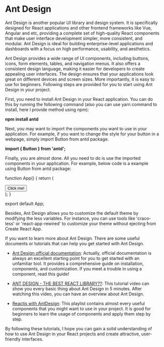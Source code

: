 # Ant Design

Ant Design is another popular UI library and design system. It is specifically designed for React applications and other frontend frameworks like Vue, Angular and etc, providing a complete set of high-quality React components that make user interface development simpler, more consistent, and modular. Ant Design is ideal for building enterprise-level applications and dashboards with a focus on high performance, usability, and aesthetics.

Ant Design provides a wide range of UI components, including buttons, icons, form elements, tables, and navigation menus. It also offers a consistent design language, making it easier for developers to create appealing user interfaces. The design ensures that your applications look great on different devices and screen sizes. More importantly, it is easy to use for beginners. Following steps are provided for you to start using Ant Design in your project.

First, you need to install Ant Design in your React application. You can do this by running the following command (also you can use yarn command to install, here I provide method using npm):

**npm install antd**

Next, you may want to import the components you want to use in your application. For example, if you want to change the style for your button in a webpage, simply import Button from antd package.

**import { Button } from 'antd';**

Finally, you are almost done. All you need to do is use the imported components in your application. For example, below code is a example using Button from antd package:

function App() {
  return (
    <div className="App">
      <Button type="primary">Click me!</Button>
    </div>
  );
}

export default App;

Besides, Ant Design allows you to customize the default theme by modifying the less variables. For instance, you can use tools like 'craco-less' or 'react-app-rewired' to customize your theme without ejecting from Create React App.

If you want to learn more about Ant Design. There are some useful documents or tutorials that can help you get started with Ant Design.

- [Ant Design official documentation](https://ant.design/docs/react/introduce): Actually, official documentation is always an excellent starting point for you to get started with an unfamiliar tool. It provides a comprehensive guide on installation, components, and customization. If you meet a trouble in using a component, read this guide!

- [ANT DESIGN - THE BEST REACT LIBRARY??](https://www.youtube.com/watch?v=IEqmSROj5Uc): This tutorial video can show you every basic thing about Ant Design in 5 minutes. After watching this video, you can have an overview about Ant Design. 

- [Reactjs with AntDesign](https://www.youtube.com/playlist?list=PL-JTnqZPF5z2qTGwNkYln3m0pA0qfgHFR): This playlist contains almost every useful components that you might want to use in your project. It is good for beginners to learn the usage of components and apply them step by step. 

By following these tutorials, I hope you can gain a solid understanding of how to use Ant Design in your React projects and create attractive, user-friendly interfaces.
